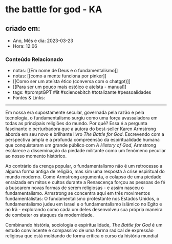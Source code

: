 # the battle for god -  KA

## criado em: 
-  Ano, Mês e dia: 2023-03-23
- Hora: 12:06

### Conteúdo Relacionado
- notas: [[Em nome de Deus e o fundamentalismo]]
- notas: [[como a mente funciona por pinker]]
- [[Como ser um ateísta ético (conversa com o chatgpt)]]
- [[Para ser um pouco mais estóico e ateísta - manual]]
- tags: #promptGPT #lit #sciencebitch #totalizante #pessoalidades 
- Fontes & Links: 
---

Em nossa era supostamente secular, governada pela razão e pela tecnologia, o fundamentalismo surgiu como uma força avassaladora em todas as principais religiões do mundo. Por quê? Essa é a pergunta fascinante e perturbadora que a autora do best-seller Karen Armstrong aborda em seu novo e brilhante livro _The Battle for God_. Escrevendo com a perspectiva ampla e a profunda compreensão da espiritualidade humana que conquistaram um grande público com _A History of God_, Armstrong esclarece a disseminação da piedade militante como um fenômeno peculiar ao nosso momento histórico.  
  
Ao contrário da crença popular, o fundamentalismo não é um retrocesso a alguma forma antiga de religião, mas sim uma resposta à crise espiritual do mundo moderno. Como Armstrong argumenta, o colapso de uma piedade enraizada em mitos e cultos durante a Renascença forçou as pessoas de fé a buscarem novas formas de serem religiosas - e assim nasceu o fundamentalismo. Armstrong se concentra aqui em três movimentos fundamentalistas: O fundamentalismo protestante nos Estados Unidos, o fundamentalismo judeu em Israel e o fundamentalismo islâmico no Egito e no Irã - explorando como cada um deles desenvolveu sua própria maneira de combater os ataques da modernidade.  
  
Combinando história, sociologia e espiritualidade, _The Battle for God_ é um estudo convincente e compassivo de uma forma radical de expressão religiosa que está moldando de forma crítica o curso da história mundial